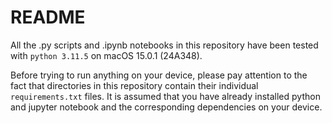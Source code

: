 # README
All the .py scripts and .ipynb notebooks in this repository have been tested with `python 3.11.5` on macOS 15.0.1 (24A348).

Before trying to run anything on your device, please pay attention to the fact that directories in this repository contain their individual `requirements.txt` files. It is assumed that you have already installed python and jupyter notebook and the corresponding dependencies on your device.
